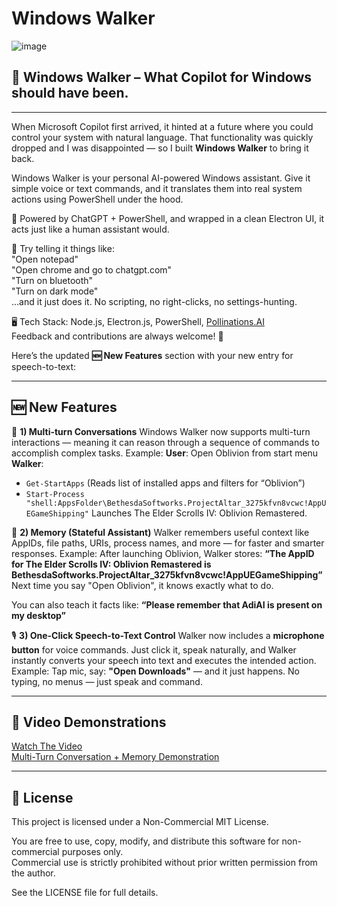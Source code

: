 # **Windows Walker**
![image](https://github.com/user-attachments/assets/1fd2eb94-4ee2-4562-9191-806368f36731)          
## 🚀 **Windows Walker – What Copilot for Windows should have been.**

---

When Microsoft Copilot first arrived, it hinted at a future where you could control your system with natural language. That functionality was quickly dropped and I was disappointed — so I built **Windows Walker** to bring it back.

Windows Walker is your personal AI-powered Windows assistant. Give it simple voice or text commands, and it translates them into real system actions using PowerShell under the hood.

🧠 Powered by ChatGPT + PowerShell, and wrapped in a clean Electron UI, it acts just like a human assistant would.

💬 Try telling it things like:          
"Open notepad"           
"Open chrome and go to chatgpt.com"         
"Turn on bluetooth"         
"Turn on dark mode"        
...and it just does it. No scripting, no right-clicks, no settings-hunting.        

🖥️ Tech Stack: Node.js, Electron.js, PowerShell, [Pollinations.AI](https://pollinations.ai/)         
Feedback and contributions are always welcome! 🙌

Here’s the updated **🆕 New Features** section with your new entry for speech-to-text:

---

## 🆕 **New Features**

🔁 **1) Multi-turn Conversations**
Windows Walker now supports multi-turn interactions — meaning it can reason through a sequence of commands to accomplish complex tasks.
Example:
**User**: Open Oblivion from start menu
**Walker**:

* `Get-StartApps` (Reads list of installed apps and filters for “Oblivion”)
* `Start-Process "shell:AppsFolder\BethesdaSoftworks.ProjectAltar_3275kfvn8vcwc!AppUEGameShipping"`
  Launches The Elder Scrolls IV: Oblivion Remastered.

🧠 **2) Memory (Stateful Assistant)**
Walker remembers useful context like AppIDs, file paths, URIs, process names, and more — for faster and smarter responses.
Example:
After launching Oblivion, Walker stores:
**“The AppID for The Elder Scrolls IV: Oblivion Remastered is BethesdaSoftworks.ProjectAltar\_3275kfvn8vcwc!AppUEGameShipping”**
Next time you say "Open Oblivion", it knows exactly what to do.

You can also teach it facts like:
**“Please remember that AdiAI is present on my desktop”**

🎙️ **3) One-Click Speech-to-Text Control**
Walker now includes a **microphone button** for voice commands. Just click it, speak naturally, and Walker instantly converts your speech into text and executes the intended action.
Example:
Tap mic, say:
**"Open Downloads"**
— and it just happens.
No typing, no menus — just speak and command.                

---

## 🎥 **Video Demonstrations**
[Watch The Video](https://www.youtube.com/watch?v=mcH4TlnGenQ)          
[Multi-Turn Conversation + Memory Demonstration](https://www.youtube.com/watch?v=Bih6vcDwiz8)

---

## 📜 **License**
This project is licensed under a Non-Commercial MIT License.          

You are free to use, copy, modify, and distribute this software for non-commercial purposes only.         
Commercial use is strictly prohibited without prior written permission from the author.         

See the LICENSE file for full details.          
